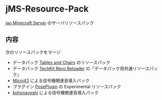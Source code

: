 # jMS-Resource-Pack

[jao Minecraft Server](https://jaoafa.com) のサーバリソースパック

## 内容

次のリソースパックをマージ

- データパック [Tables and Chairs](https://www.planetminecraft.com/data-pack/tables-and-chairs-v1-1-3-1-13-x/) のリソースパック
- データパック [TechKit Revo Reloader](https://chuzume.hatenablog.jp/entry/revo_reloader) の「データパック用共通リソースパック」
- [Micni43](https://twitter.com/Micni43) による信号機関連音導入パック
- プラグイン [PosePlugin](https://www.spigotmc.org/resources/poseplugin-choose-your-favorite-pose-1-15-2-1-16-5.76990/) の Experimental リソースパック
- [kohonayoshi](https://twitter.com/kohona_poke) による信号機関連音導入パック